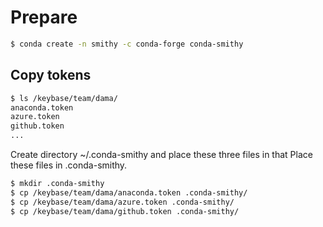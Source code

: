 # Prepare

```bash
$ conda create -n smithy -c conda-forge conda-smithy

```

## Copy tokens

```bash
$ ls /keybase/team/dama/
anaconda.token
azure.token
github.token
...
```

Create directory ~/.conda-smithy and place these three files in that Place these files in .conda-smithy.
```bash
$ mkdir .conda-smithy
$ cp /keybase/team/dama/anaconda.token .conda-smithy/
$ cp /keybase/team/dama/azure.token .conda-smithy/
$ cp /keybase/team/dama/github.token .conda-smithy/
```
